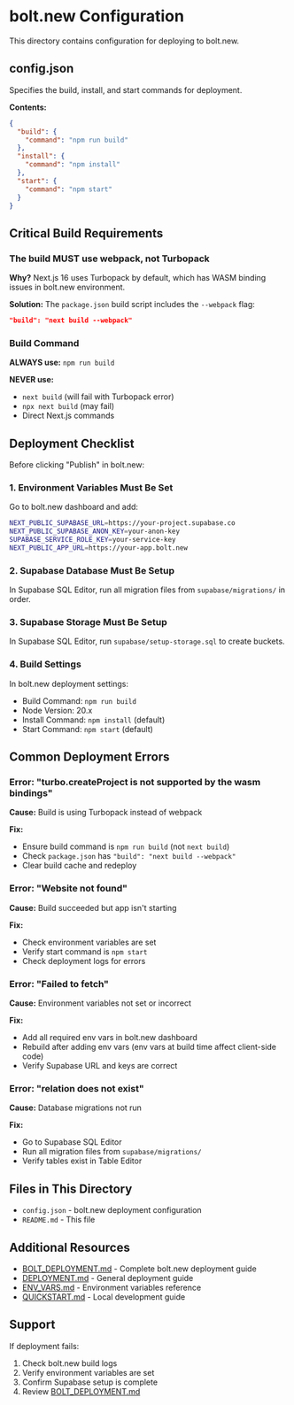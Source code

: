 # bolt.new Configuration

This directory contains configuration for deploying to bolt.new.

## config.json

Specifies the build, install, and start commands for deployment.

**Contents:**
```json
{
  "build": {
    "command": "npm run build"
  },
  "install": {
    "command": "npm install"
  },
  "start": {
    "command": "npm start"
  }
}
```

## Critical Build Requirements

### The build MUST use webpack, not Turbopack

**Why?** Next.js 16 uses Turbopack by default, which has WASM binding issues in bolt.new environment.

**Solution:** The `package.json` build script includes the `--webpack` flag:
```json
"build": "next build --webpack"
```

### Build Command

**ALWAYS use:** `npm run build`

**NEVER use:**
- `next build` (will fail with Turbopack error)
- `npx next build` (may fail)
- Direct Next.js commands

## Deployment Checklist

Before clicking "Publish" in bolt.new:

### 1. Environment Variables Must Be Set

Go to bolt.new dashboard and add:

```bash
NEXT_PUBLIC_SUPABASE_URL=https://your-project.supabase.co
NEXT_PUBLIC_SUPABASE_ANON_KEY=your-anon-key
SUPABASE_SERVICE_ROLE_KEY=your-service-key
NEXT_PUBLIC_APP_URL=https://your-app.bolt.new
```

### 2. Supabase Database Must Be Setup

In Supabase SQL Editor, run all migration files from `supabase/migrations/` in order.

### 3. Supabase Storage Must Be Setup

In Supabase SQL Editor, run `supabase/setup-storage.sql` to create buckets.

### 4. Build Settings

In bolt.new deployment settings:
- Build Command: `npm run build`
- Node Version: 20.x
- Install Command: `npm install` (default)
- Start Command: `npm start` (default)

## Common Deployment Errors

### Error: "turbo.createProject is not supported by the wasm bindings"

**Cause:** Build is using Turbopack instead of webpack

**Fix:**
- Ensure build command is `npm run build` (not `next build`)
- Check `package.json` has `"build": "next build --webpack"`
- Clear build cache and redeploy

### Error: "Website not found"

**Cause:** Build succeeded but app isn't starting

**Fix:**
- Check environment variables are set
- Verify start command is `npm start`
- Check deployment logs for errors

### Error: "Failed to fetch"

**Cause:** Environment variables not set or incorrect

**Fix:**
- Add all required env vars in bolt.new dashboard
- Rebuild after adding env vars (env vars at build time affect client-side code)
- Verify Supabase URL and keys are correct

### Error: "relation does not exist"

**Cause:** Database migrations not run

**Fix:**
- Go to Supabase SQL Editor
- Run all migration files from `supabase/migrations/`
- Verify tables exist in Table Editor

## Files in This Directory

- `config.json` - bolt.new deployment configuration
- `README.md` - This file

## Additional Resources

- [BOLT_DEPLOYMENT.md](../BOLT_DEPLOYMENT.md) - Complete bolt.new deployment guide
- [DEPLOYMENT.md](../DEPLOYMENT.md) - General deployment guide
- [ENV_VARS.md](../ENV_VARS.md) - Environment variables reference
- [QUICKSTART.md](../QUICKSTART.md) - Local development guide

## Support

If deployment fails:
1. Check bolt.new build logs
2. Verify environment variables are set
3. Confirm Supabase setup is complete
4. Review [BOLT_DEPLOYMENT.md](../BOLT_DEPLOYMENT.md)
